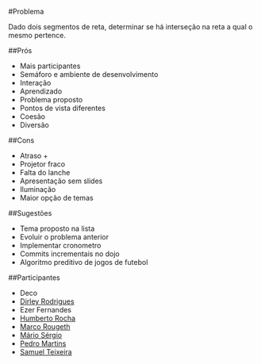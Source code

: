 #Problema

Dado dois segmentos de reta, determinar se há interseção na reta a qual
o mesmo pertence.

##Prós
* Mais participantes
* Semáforo e ambiente de desenvolvimento
* Interação
* Aprendizado
* Problema proposto
* Pontos de vista diferentes
* Coesão
* Diversão

##Cons
* Atraso +
* Projetor fraco
* Falta do lanche
* Apresentação sem slides
* Iluminação
* Maior opção de temas


##Sugestões
* Tema proposto na lista
* Evoluir o problema anterior
* Implementar cronometro
* Commits incrementais no dojo
* Algoritmo preditivo de jogos de futebol


##Participantes
* Deco
* [Dirley Rodrigues](https://github.com/ravishi)
* Ezer Fernandes
* [Humberto Rocha](https://github.com/humrochagf)
* [Marco Rougeth](https://github.com/rougeth)
* [Mário Sérgio](https://github.com/sergiomario)
* [Pedro Martins](https://github.com/Pedro-M)
* [Samuel Teixeira](https://github.com/arcanosam)
